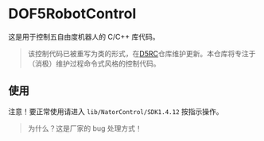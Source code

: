 # DOF5RobotControl

这是用于控制五自由度机器人的 C/C++ 库代码。

> 该控制代码已被重写为类的形式，在[D5RC](https://github.com/drawal001/D5RC)仓库维护更新。本仓库将专注于（消极）维护过程命令式风格的控制代码。

## 使用

注意！要正常使用请进入 `lib/NatorControl/SDK1.4.12` 按指示操作。

> 为什么？这是厂家的 bug 处理方式！
